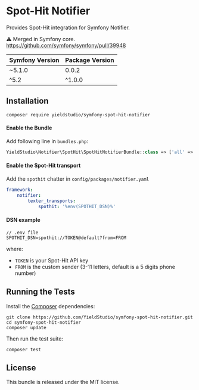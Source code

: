 Spot-Hit Notifier
====================

Provides Spot-Hit integration for Symfony Notifier.

⚠️ Merged in Symfony core.
https://github.com/symfony/symfony/pull/39948


| Symfony Version | Package Version |
|-----------------|-----------------|
| ~5.1.0          | 0.0.2           |
| ^5.2            | ^1.0.0          |

Installation
-----------

```
composer require yieldstudio/symfony-spot-hit-notifier
```

#### Enable the Bundle

Add following line in `bundles.php`:

```php
YieldStudio\Notifier\SpotHit\SpotHitNotifierBundle::class => ['all' => true],
```

#### Enable the Spot-Hit transport
  
Add the `spothit` chatter in `config/packages/notifier.yaml`

````yaml
framework:
    notifier:
        texter_transports:
            spothit: '%env(SPOTHIT_DSN)%'
````


#### DSN example

```
// .env file
SPOTHIT_DSN=spothit://TOKEN@default?from=FROM
```

where:
 - `TOKEN` is your Spot-Hit API key
 - `FROM` is the custom sender (3-11 letters, default is a 5 digits phone number)

Running the Tests
---------

Install the [Composer](http://getcomposer.org/) dependencies:

    git clone https://github.com/YieldStudio/symfony-spot-hit-notifier.git
    cd symfony-spot-hit-notifier
    composer update

Then run the test suite:

    composer test

## License

This bundle is released under the MIT license.
